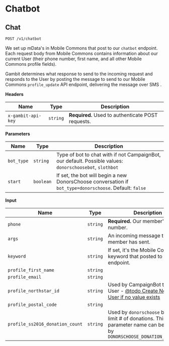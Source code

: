 # Chatbot

## Chat

```
POST /v1/chatbot
```
We set up mData's in Mobile Commons that post to our `chatbot` endpoint. Each request body from Mobile Commons contains information about our current User (their phone number, first name, and all other Mobile Commons profile fields).

Gambit determines what response to send to the incoming request and responds to the User by posting the message to send to our Mobile Commons `profile_update` API endpoint,  delivering the message over SMS .

**Headers**

Name | Type | Description
--- | --- | ---
`x-gambit-api-key` | `string` | **Required.** Used to authenticate POST requests.

**Parameters**

Name | Type | Description
--- | --- | ---
`bot_type` | `string` | Type of bot to chat with if not CampaignBot, our default. Possible values: `donorschoosebot`, `slothbot`
`start` | `boolean` | If set, the bot will begin a new DonorsChoose conversation if `bot_type=donorschoose`. Default: `false`

**Input**

Name | Type | Description
--- | --- | ---
`phone` | `string` | **Required.** Our member's mobile number.
`args` | `string` | An incoming message the member has sent.
`keyword` | `string` | If set, it's the Mobile Commons keyword that posted to this endpoint.
`profile_first_name` | `string` | 
`profile_email` | `string` | 
`profile_northstar_id` | `string` | Used by CampaignBot to load User - [@todo Create Northstar User if no value exists](https://github.com/DoSomething/gambit/issues/636)
`profile_postal_code` | `string` | 
`profile_ss2016_donation_count` | `string` | Used by `donorschoose` bots to limit # of donations. This parameter name can be changed by `DONORSCHOOSE_DONATION_FIELDNAME`
